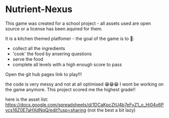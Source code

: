 # Nutrient-Nexus

This game was created for a school project - all assets used are open source or a license has been aquired for them. 

It is a kitchen themed platfomer - the goal of the game is to 👀:
  -  collect all the ingredients  
  -  'cook' the food by ansering questions
  -   serve the food
  -  complete all levels with a high enough score to pass

Open the git hub pages link to play!!!

the code is very messy and not at all optimised 😁😁😁
I wont be working on the game anymore.
This project scored me the highest grade!!

here is the asset list: https://docs.google.com/spreadsheets/d/1DCaKpcZtU4b7eFyZ1_o_Hi04v6Pvcs16Z0E7aHXdNqQ/edit?usp=sharing (not the best a bit lazy)

